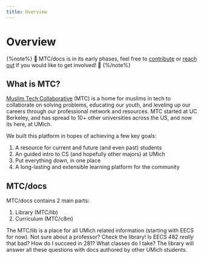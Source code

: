 ```yaml
---
title: Overview
---
```


# Overview

{%note%} 🚧 MTC/docs is in its early phases, feel free to [contribute](/docs/contribute) or [reach out](/docs/contact) if you would like to get involved! 🚧 {%/note%}

## What is MTC?

[Muslim Tech Collaborative](https://muslimtech.org/) (MTC) is a home for muslims in tech to collaborate on solving problems, educating our youth, and leveling up our careers through our professional network and resources. MTC started at UC Berkeley, and has spread to 10+ other universities across the US, and now its here, at UMich.

We built this platform in hopes of achieving a few key goals:

1. A resource for current and future (and even past) students
2. An guided intro to CS (and hopefully other majors) at UMich
3. Put everything down, in one place
4. A long-lasting and extensible learning platform for the community

## MTC/docs

MTC/docs contains 2 main parts:

1. Library (MTC/lib)
2. Curriculum (MTC/c8m)

The MTC/lib is a place for all UMich related information (starting with EECS for now). Not sure about a professor? Check the library! Is EECS 482 _really_ that bad? How do I succeed in 281? What classes do I take? The library will answer all these questions with docs authored by other UMich students. 